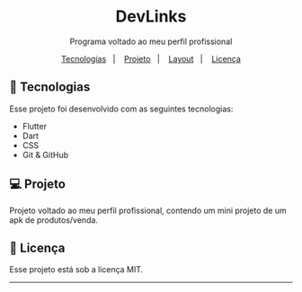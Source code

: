 <h1 align="center"> DevLinks </h1>

<p align="center">
Programa voltado ao meu perfil profissional
</p>

<p align="center">
  <a href="#-tecnologias">Tecnologias</a>&nbsp;&nbsp;&nbsp;|&nbsp;&nbsp;&nbsp;
  <a href="#-projeto">Projeto</a>&nbsp;&nbsp;&nbsp;|&nbsp;&nbsp;&nbsp;
  <a href="#-layout">Layout</a>&nbsp;&nbsp;&nbsp;|&nbsp;&nbsp;&nbsp;
  <a href="#memo-licença">Licença</a>
</p>

## 🚀 Tecnologias

Esse projeto foi desenvolvido com as seguintes tecnologias:

- Flutter
- Dart
- CSS
- Git & GitHub

## 💻 Projeto

Projeto voltado ao meu perfil profissional, contendo um mini projeto de um apk de produtos/venda.

## :memo: Licença

Esse projeto está sob a licença MIT.

---
